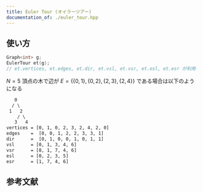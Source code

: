 ```yaml
---
title: Euler Tour (オイラーツアー)
documentation_of: ./euler_tour.hpp
---
```


## 使い方

```cpp
Graph<int> g;
EulerTour et(g);
// et.vertices, et.edges, et.dir, et.vsl, et.vsr, et.esl, et.esr が利用可能
```

$N = 5$ 頂点の木で辺が $E = \{ \{0, 1\}, \{0, 2\}, \{2, 3\}, \{2, 4\} \}$ である場合は以下のようになる


```txt
   0
  / \
 1   2
    / \
   3   4
vertices = [0, 1, 0, 2, 3, 2, 4, 2, 0]
edges    =  [0, 0, 1, 2, 2, 3, 3, 1]
dir      =  [0, 1, 0, 0, 1, 0, 1, 1]
vsl      = [0, 1, 3, 4, 6]
vsr      = [8, 1, 7, 4, 6]
esl      = [0, 2, 3, 5]
esr      = [1, 7, 4, 6]
```

## 参考文献
